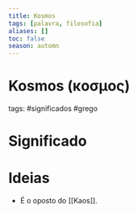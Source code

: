 ```yaml
---
title: Kosmos
tags: [palavra, filosofia]
aliases: []
toc: false
season: automn
---
```

# Kosmos (κοσμος)
tags: #significados #grego 

# Significado
# Ideias
- É o oposto do [[Kaos]].